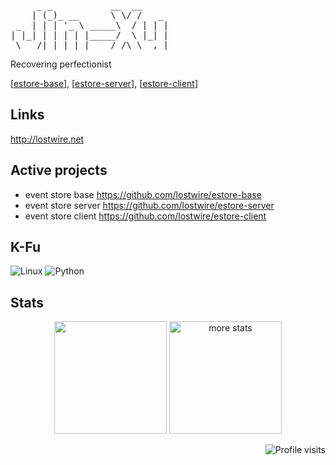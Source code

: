 <pre>
     _ _           __  __
    | (_)_ __      \ \/ /   _
 _  | | | '_ \ _____\  / | | |
| |_| | | | | |_____/  \ |_| |
 \___/|_|_| |_|    /_/\_\__,_|
</pre>

Recovering perfectionist

\[[estore-base](https://github.com/lostwire/estore-base)\], \[[estore-server](https://github.com/lostwire/estore-server)\], \[[estore-client](https://github.com/lostwire/estore-client)\]

## Links
http://lostwire.net

## Active projects
* event store base https://github.com/lostwire/estore-base
* event store server https://github.com/lostwire/estore-server
* event store client https://github.com/lostwire/estore-client

## K-Fu 
![Linux](https://img.shields.io/badge/linux-%FCC624.svg?style=for-the-badge&logo=linux&logoColor=black&color=FCC624)
![Python](https://img.shields.io/badge/python-%3776AB.svg?style=for-the-badge&logo=python&logoColor=white&color=3776AB)

## Stats
<p align="center"> 
  <img height="180em" src="https://github-readme-stats.vercel.app/api?username=jin-xu&show_icons=true" alt="" />
  <img height="180em" src="https://github-readme-stats.vercel.app/api/top-langs/?username=jin-xu&layout=compact" alt="more stats" />
</p>
<p align="right">
    <img src="https://komarev.com/ghpvc/?username=jin-xu" alt="Profile visits" />
</p>
